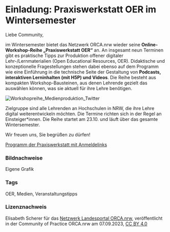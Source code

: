 # Einladung: Praxiswerkstatt OER im Wintersemester

Liebe Community,

im Wintersemester bietet das Netzwerk ORCA.nrw wieder seine **Online-Workshop-Reihe „Praxiswerkstatt OER“**  an. An insgesamt neun Terminen gibt es praktische Tipps zur Produktion  offener digitaler Lehr-/Lernmaterialien (Open Educational Resources,  OER). Didaktische und konzeptionelle Fragestellungen stehen dabei ebenso  auf dem Programm wie eine Einführung in die technische Seite der  Gestaltung von **Podcasts, interaktiven Lerninhalten (mit H5P) und Videos**.  Die Reihe besteht aus kompakten Workshop-Bausteinen, aus denen Lehrende  gezielt das auswählen können, was sie aktuell für ihre Lehre benötigen.

![Workshopreihe_Medienproduktion_Twitter](https://github.com/lindahalm-hsbi/infOERmiert/assets/147709351/709ba60a-7d18-4180-bf65-0e340b1054de)

Zielgruppe sind alle Lehrenden an Hochschulen in NRW, die ihre Lehre  digital weiterentwickeln möchten. Die Termine richten sich in der Regel  an Einsteiger\*innen. Die Reihe startet am 23.10. und läuft über das  gesamte Wintersemester.

Wir freuen uns, Sie begrüßen zu dürfen!

[Programm der Praxiswerkstatt mit Anmeldelinks](https://www.orca.nrw/praxiswerkstatt-oer)

### Bildnachweise
Eigene Grafik

### Tags
OER, Medien, Veranstaltungstipps

### Lizenznachweis
Elisabeth Scherer für das <a href="http://www.orca.nrw/ueber-uns/netzwerk" target="_blank">Netzwerk Landesportal ORCA.nrw</a>, veröffentlicht in der Community of Practice ORCA.nrw am 07.09.2023, <a href="https://creativecommons.org/licenses/by/4.0/" target="_blank">CC BY 4.0</a>
